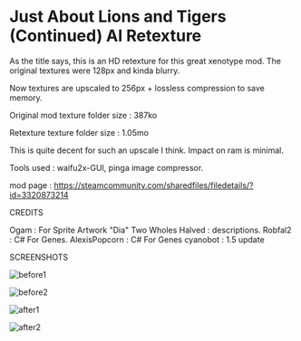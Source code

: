 # Just About Lions and Tigers (Continued) AI Retexture

As the title says, this is an HD retexture for this great xenotype mod. The original textures were 128px and kinda blurry. 

Now textures are upscaled to 256px + lossless compression to save memory.

Original mod texture folder size : 387ko

Retexture texture folder size : 1.05mo

This is quite decent for such an upscale I think. Impact on ram is minimal.

Tools used : waifu2x-GUI, pinga image compressor.

mod page : https://steamcommunity.com/sharedfiles/filedetails/?id=3320873214

CREDITS

Ogam : For Sprite Artwork
"Dia" Two Wholes Halved : descriptions.
Robfal2 : C# For Genes.
AlexisPopcorn : C# For Genes
cyanobot : 1.5 update

SCREENSHOTS 

![before1](https://github.com/user-attachments/assets/63628777-9c04-4f54-8916-86d4849b9d3e)

![before2](https://github.com/user-attachments/assets/eecde490-0434-4d84-bba3-87275c5c8cc4)

![after1](https://github.com/user-attachments/assets/1e0d3a3a-49ed-4bf8-a239-753c0c4e1a3c)

![after2](https://github.com/user-attachments/assets/ae9cc5e9-4496-4bdb-8c81-bb88c0284c7d)
